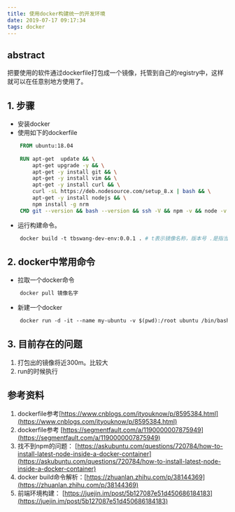 ```yaml
---
title: 使用docker构建统一的开发环境
date: 2019-07-17 09:17:34
tags: docker
---
```


## abstract

把要使用的软件通过dockerfile打包成一个镜像，托管到自己的registry中，这样就可以在任意别地方使用了。
<!-- more -->
## 1. 步骤

- 安装docker
- 使用如下的dockerfile
```dockerfile
    FROM ubuntu:18.04
    
    RUN apt-get  update && \
        apt-get upgrade -y && \
        apt-get -y install git && \
        apt-get -y install vim && \
        apt-get -y install curl && \
        curl -sL https://deb.nodesource.com/setup_8.x | bash && \
        apt-get -y install nodejs && \
        npm install -g nrm
    CMD git --version && bash --version && ssh -V && npm -v && node -v
```
- 运行构建命令。
```dockerfile
    docker build -t tbswang-dev-env:0.0.1 . # t表示镜像名称，版本号 .是指当前路径中的dockerfile
```
## 2. docker中常用命令

- 拉取一个docker命令
```dockerfile
    docker pull 镜像名字
```
- 新建一个docker
```dockerfile
    docker run -d -it --name my-ubuntu -v $(pwd):/root ubuntu /bin/bash # v后面是挂在路径，前面是主机路径，后面是docker容器内的路径
```
## 3. 目前存在的问题

1. 打包出的镜像将近300m。比较大
2. run的时候执行

## 参考资料

1. dockerfile参考[https://www.cnblogs.com/ityouknow/p/8595384.html](https://www.cnblogs.com/ityouknow/p/8595384.html)
2. dockerfile参考 [https://segmentfault.com/a/1190000007875949](https://segmentfault.com/a/1190000007875949)
3. 找不到npm的问题： [https://askubuntu.com/questions/720784/how-to-install-latest-node-inside-a-docker-container](https://askubuntu.com/questions/720784/how-to-install-latest-node-inside-a-docker-container)
4. docker build命令解析：[https://zhuanlan.zhihu.com/p/38144369](https://zhuanlan.zhihu.com/p/38144369)
5. 前端环境构建： [https://juejin.im/post/5b127087e51d450686184183](https://juejin.im/post/5b127087e51d450686184183)
